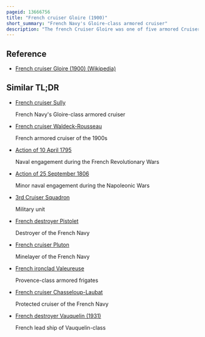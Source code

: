 ```yaml
---
pageid: 13666756
title: "French cruiser Gloire (1900)"
short_summary: "French Navy's Gloire-class armored cruiser"
description: "The french Cruiser Gloire was one of five armored Cruisers of the Gloire Class built in the first Decade of the 20th Century for the french Navy. Fitted with a mixed Armament of 194-millimeter and 164. 7-millimeter guns, the ships were designed for service with the fleet. Completed in 1904, Gloire joined her sister Ships in the Northern Squadron, usually serving as a Flagship. She participated in the french Bombardment of Casablanca, Morocco, in 1907, and was Briefly assigned to the Mediterranean Squadron in 1910–1911. Gloire became a Training Ship in late 1913."
---
```


## Reference

- [French cruiser Gloire (1900) (Wikipedia)](https://en.wikipedia.org/?curid=13666756)

## Similar TL;DR

- [French cruiser Sully](/tldr/en/french-cruiser-sully)

  French Navy's Gloire-class armored cruiser

- [French cruiser Waldeck-Rousseau](/tldr/en/french-cruiser-waldeck-rousseau)

  French armored cruiser of the 1900s

- [Action of 10 April 1795](/tldr/en/action-of-10-april-1795)

  Naval engagement during the French Revolutionary Wars

- [Action of 25 September 1806](/tldr/en/action-of-25-september-1806)

  Minor naval engagement during the Napoleonic Wars

- [3rd Cruiser Squadron](/tldr/en/3rd-cruiser-squadron)

  Military unit

- [French destroyer Pistolet](/tldr/en/french-destroyer-pistolet)

  Destroyer of the French Navy

- [French cruiser Pluton](/tldr/en/french-cruiser-pluton)

  Minelayer of the French Navy

- [French ironclad Valeureuse](/tldr/en/french-ironclad-valeureuse)

  Provence-class armored frigates

- [French cruiser Chasseloup-Laubat](/tldr/en/french-cruiser-chasseloup-laubat)

  Protected cruiser of the French Navy

- [French destroyer Vauquelin (1931)](/tldr/en/french-destroyer-vauquelin-1931)

  French lead ship of Vauquelin-class
